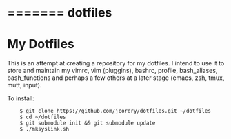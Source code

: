 =======
dotfiles
========

# My Dotfiles

This is an attempt at creating a repository for my dotfiles. I intend to use it
to store and maintain my vimrc, vim (pluggins), bashrc, profile, bash_aliases,
bash_functions and perhaps a few others at a later stage (emacs, zsh, tmux,
mutt, input).

To install:

        $ git clone https://github.com/jcordry/dotfiles.git ~/dotfiles
        $ cd ~/dotfiles
        $ git submodule init && git submodule update
        $ ./mksyslink.sh

